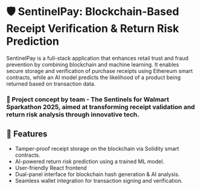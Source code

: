 # 🛡️ SentinelPay: Blockchain-Based Receipt Verification & Return Risk Prediction

SentinelPay is a full-stack application that enhances retail trust and fraud prevention by combining blockchain and machine learning. It enables secure storage and verification of purchase receipts using Ethereum smart contracts, while an AI model predicts the likelihood of a product being returned based on transaction data.<br>

### 🧠 Project concept by team - The Sentinels for Walmart Sparkathon 2025, aimed at transforming receipt validation and return risk analysis through innovative tech.

## 🔧 Features
- Tamper-proof receipt storage on the blockchain via Solidity smart contracts.
- AI-powered return risk prediction using a trained ML model.
- User-friendly React frontend 
- Dual-panel interface for blockchain hash generation & AI analysis.
- Seamless wallet integration for transaction signing and verification.

